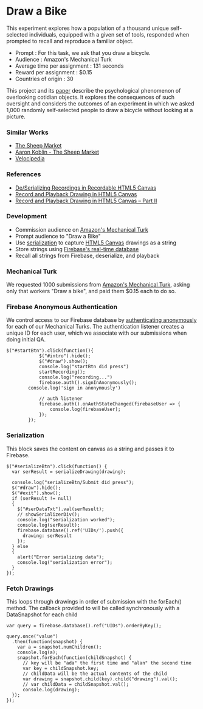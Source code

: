 # Draw a Bike
This experiment explores how a population of a thousand unique self-selected individuals, equipped with a given set of tools, responded when prompted to recall and reproduce a familiar object.

* Prompt :	For this task, we ask that you draw a bicycle.
* Audience : Amazon's Mechanical Turk
* Average time per assignment : 131 seconds
* Reward per assignment : $0.15
* Countries of origin : 30

This project and its [paper](https://docs.google.com/document/d/11AXoIEOM2QBKDXbr_oeL1rdR6JgghLhevXqeBKCfE48/edit?usp=sharing) describe the psychological phenomenon of overlooking cotidian objects. It explores the consequences of such oversight and considers the outcomes of an experiment in which we asked 1,000 randomly self-selected people to draw a bicycle without looking at a picture.

### Similar Works
* [The Sheep Market](http://www.thesheepmarket.com/)
* [Aaron Koblin - The Sheep Market](http://www.aaronkoblin.com/work/thesheepmarket/)
* [Velocipedia](https://www.behance.net/GianlucaGimini)

### References
* [De/Serializing Recordings in Recordable HTML5 Canvas](http://ramkulkarni.com/blog/deserializing-recordings-in-recordable-html5-canvas/)
* [Record and Playback Drawing in HTML5 Canvas](http://ramkulkarni.com/blog/record-and-playback-drawing-in-html5-canvas/)
* [Record and Playback Drawing in HTML5 Canvas – Part II](http://ramkulkarni.com/blog/record-and-playback-drawing-in-html5-canvas-part-ii/)

### Development
* Commission audience on [Amazon's Mechanical Turk](https://requester.mturk.com/)
* Prompt audience to "Draw a Bike"
* Use [serialization](http://ramkulkarni.com/blog/deserializing-recordings-in-recordable-html5-canvas/) to capture [HTML5 Canvas](https://developer.mozilla.org/en-US/docs/Web/HTML/Element/canvas) drawings as a string
* Store strings using [Firebase's real-time database](https://firebase.google.com/docs/database/)
* Recall all strings from Firebase, deserialize, and playback

### Mechanical Turk
We requested 1000 submissions from [Amazon's Mechanical Turk](https://requester.mturk.com/), asking only that workers "Draw a bike", and paid them $0.15 each to do so.

### Firebase Anonymous Authentication
We control access to our Firebase database by [authenticating anonymously](https://firebase.google.com/docs/auth/web/anonymous-auth) for each of our Mechanical Turks. The authentication listener creates a unique ID for each user, which we associate with our submissions when doing initial QA.
```
$("#startBtn").click(function(){
			$("#intro").hide();
			$("#draw").show();
			console.log("startBtn did press")
			startRecording();
			console.log("recording...")
			firebase.auth().signInAnonymously();
	    console.log('sign in anonymously')

			// auth listener
			firebase.auth().onAuthStateChanged(firebaseUser => {
				console.log(firebaseUser);
			});
		});
```

### Serialization
This block saves the content on canvas as a string and passes it to Firebase.
```
$("#serializeBtn").click(function() {
  var serResult = serializeDrawing(drawing);

  console.log("serializeBtn/Submit did press");
  $("#draw").hide();
  $("#exit").show();
  if (serResult != null)
  {
    $("#serDataTxt").val(serResult);
    // showSerializerDiv();
    console.log("serialization worked");
    console.log(serResult);
    firebase.database().ref('UIDs/').push({
      drawing: serResult
    });
  } else
  {
    alert("Error serializing data");
    console.log("serialization error");
  }
});
```

### Fetch Drawings
This loops through drawings in order of submission with the forEach() method. The callback provided to will be called synchronously with a DataSnapshot for each child
```
var query = firebase.database().ref("UIDs").orderByKey();

query.once("value")
  .then(function(snapshot) {
    var a = snapshot.numChildren();
    console.log(a);
    snapshot.forEach(function(childSnapshot) {
      // key will be "ada" the first time and "alan" the second time
      var key = childSnapshot.key;
      // childData will be the actual contents of the child
      var drawing = snapshot.child(key).child("drawing").val();
      // var childData = childSnapshot.val();
      console.log(drawing);
  });
});
```
